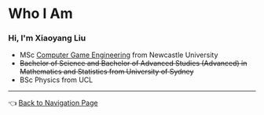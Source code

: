 # Who I Am

### Hi, I'm Xiaoyang Liu

- MSc [Computer Game Engineering](https://www.ncl.ac.uk/postgraduate/degrees/5152f/) from Newcastle University
- ~~Bachelor of Science and Bachelor of Advanced Studies (Advanced) in Mathematics and Statistics from University of Sydney~~
- BSc Physics from UCL

---

👈 [Back to Navigation Page](https://github.com/IQ404/welcome/blob/main/README.md)
